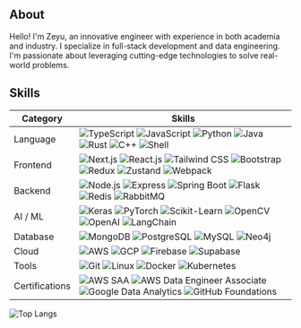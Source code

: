## About

Hello! I'm Zeyu, an innovative engineer with experience in both
academia and industry. I specialize in full-stack development and data
engineering. I'm passionate about leveraging cutting-edge technologies to solve real-world problems.

## Skills

| Category       | Skills                                                                                                                                                                                                                                                                                                                                                                                                                |
| -------------- | --------------------------------------------------------------------------------------------------------------------------------------------------------------------------------------------------------------------------------------------------------------------------------------------------------------------------------------------------------------------------------------------------------------------- |
| Language       | ![TypeScript](https://img.shields.io/badge/TypeScript-3178C6) ![JavaScript](https://img.shields.io/badge/JavaScript-F0DB4F) ![Python](https://img.shields.io/badge/Python-3776AB) ![Java](https://img.shields.io/badge/Java-007396) ![Rust](https://img.shields.io/badge/Rust-B7410E) ![C++](https://img.shields.io/badge/C++-00599C) ![Shell](https://img.shields.io/badge/Shell-4EAA25)                             |
| Frontend       | ![Next.js](https://img.shields.io/badge/Next.js-000000) ![React.js](https://img.shields.io/badge/React.js-00D8FF) ![Tailwind CSS](https://img.shields.io/badge/Tailwind%20CSS-06B6D4) ![Bootstrap](https://img.shields.io/badge/Bootstrap-7952B3) ![Redux](https://img.shields.io/badge/Redux-764ABC) ![Zustand](https://img.shields.io/badge/Zustand-ECB246) ![Webpack](https://img.shields.io/badge/Webpack-8DD6F9) |
| Backend        | ![Node.js](https://img.shields.io/badge/Node.js-339933) ![Express](https://img.shields.io/badge/Express-000000) ![Spring Boot](https://img.shields.io/badge/Spring%20Boot-6DB33F) ![Flask](https://img.shields.io/badge/Flask-000000) ![Redis](https://img.shields.io/badge/Redis-DC382D) ![RabbitMQ](https://img.shields.io/badge/RabbitMQ-FF6600)                                                                   |
| AI / ML        | ![Keras](https://img.shields.io/badge/Keras-D00000) ![PyTorch](https://img.shields.io/badge/PyTorch-EE4C2C) ![Scikit-Learn](https://img.shields.io/badge/Scikit%20Learn-F7931E) ![OpenCV](https://img.shields.io/badge/OpenCV-5C3EE8) ![OpenAI](https://img.shields.io/badge/OpenAI-000000) ![LangChain](https://img.shields.io/badge/LangChain-65C6A4)                                                               |
| Database       | ![MongoDB](https://img.shields.io/badge/MongoDB-47A248) ![PostgreSQL](https://img.shields.io/badge/PostgreSQL-336791) ![MySQL](https://img.shields.io/badge/MySQL-4479A1) ![Neo4j](https://img.shields.io/badge/Neo4j-4581C3)                                                                                                                                                                                         |
| Cloud          | ![AWS](https://img.shields.io/badge/AWS-232F3E) ![GCP](https://img.shields.io/badge/Google%20Cloud-4285F4) ![Firebase](https://img.shields.io/badge/Firebase-FFCA28) ![Supabase](https://img.shields.io/badge/Supabase-3ECF8E)                                                                                                                                                                                        |
| Tools          | ![Git](https://img.shields.io/badge/Git-F05032) ![Linux](https://img.shields.io/badge/Linux-000000) ![Docker](https://img.shields.io/badge/Docker-2496ED) ![Kubernetes](https://img.shields.io/badge/Kubernetes-326CE5)                                                                                                                                                                                               |
| Certifications | ![AWS SAA](https://img.shields.io/badge/AWS%20Solutions%20Architect%20Associate-232F3E) ![AWS Data Engineer Associate](https://img.shields.io/badge/AWS%20Data%20Engineer%20Associate-232F3E?logo=amazonaws) ![Google Data Analytics](https://img.shields.io/badge/Google%20Data%20Analytics-4285F4) ![GitHub Foundations](https://img.shields.io/badge/GitHub%20Foundations-181717?logo=github)                      |

<!-- ![GitHub账户信息统计](https://github-stats.ubrong.com/api?username=zeyu-chen&show_icons=true&theme=tokyonight) -->

![Top Langs](https://github-readme-stats.vercel.app/api/top-langs/?username=zeyu-chen&layout=compact&theme=transparent)
